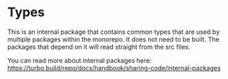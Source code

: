 # Types

This is an internal package that contains common types that are used by multiple packages within the monorepo. It does not need to be built. The packages that depend on it will read straight from the src files.

You can read more about internal packages here: https://turbo.build/repo/docs/handbook/sharing-code/internal-packages
